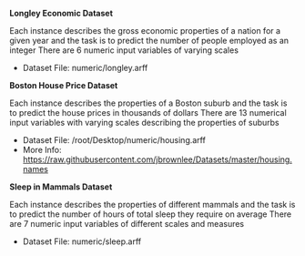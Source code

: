 **Longley Economic Dataset**

Each instance describes the gross economic properties of a nation for a given year and the task
is to predict the number of people employed as an integer There are 6 numeric input variables
of varying scales
- Dataset File: numeric/longley.arff

**Boston House Price Dataset**

Each instance describes the properties of a Boston suburb and the task is to predict the house
prices in thousands of dollars There are 13 numerical input variables with varying scales
describing the properties of suburbs
- Dataset File: /root/Desktop/numeric/housing.arff
- More Info: https://raw.githubusercontent.com/jbrownlee/Datasets/master/housing.names


**Sleep in Mammals Dataset**

Each instance describes the properties of different mammals and the task is to predict the
number of hours of total sleep they require on average There are 7 numeric input variables of
different scales and measures
- Dataset File: numeric/sleep.arff